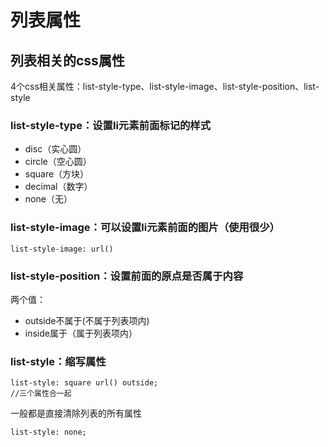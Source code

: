 # 列表属性

## 列表相关的css属性

4个css相关属性：list-style-type、list-style-image、list-style-position、list-style

### list-style-type：设置li元素前面标记的样式

* disc（实心圆）
* circle（空心圆）
* square（方块）
* decimal（数字）
* none（无）

### list-style-image：可以设置li元素前面的图片（使用很少）

```
list-style-image: url()
```



### list-style-position：设置前面的原点是否属于内容

两个值：

* outside不属于(不属于列表项内)
* inside属于（属于列表项内）

### list-style：缩写属性

```
list-style: square url() outside;
//三个属性合一起
```



一般都是直接清除列表的所有属性

```
list-style: none;
```

